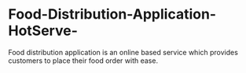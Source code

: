 # Food-Distribution-Application-HotServe-

Food distribution application is an online based service which provides customers to place their food order with ease.

